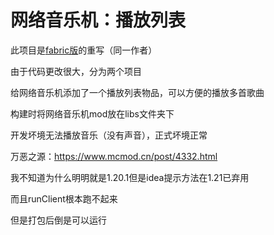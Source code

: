 # 网络音乐机：播放列表

此项目是[fabric版](https://gitee.com/gly091020/NetMusicList)的重写（同一作者）

由于代码更改很大，分为两个项目

给网络音乐机添加了一个播放列表物品，可以方便的播放多首歌曲

构建时将网络音乐机mod放在libs文件夹下

开发坏境无法播放音乐（没有声音），正式坏境正常

万恶之源：https://www.mcmod.cn/post/4332.html

我不知道为什么明明就是1.20.1但是idea提示方法在1.21已弃用

而且runClient根本跑不起来

但是打包后倒是可以运行
